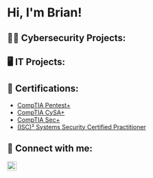 <h1>Hi, I'm Brian!</h1>

<h2>👨‍💻 Cybersecurity Projects:</h2>

<h2>🖥️ IT Projects:</h2>

<h2>📜 Certifications:</h2>


- [CompTIA Pentest+](https://www.comptia.org/certifications/pentest)
- [CompTIA CySA+](https://www.comptia.org/certifications/cybersecurity-analyst)
- [CompTIA Sec+](https://www.comptia.org/certifications/security)
- [(ISC)² Systems Security Certified Practitioner](https://www.isc2.org/Certifications/SSCP)

<h2> 🤳 Connect with me:</h2>

[<img align="left" alt="BrianGibbs | LinkedIn" width="22px" src="https://cdn.jsdelivr.net/npm/simple-icons@v3/icons/linkedin.svg" />][linkedin]

[linkedin]: https://www.linkedin.com/in/brian-gibbs-f/
